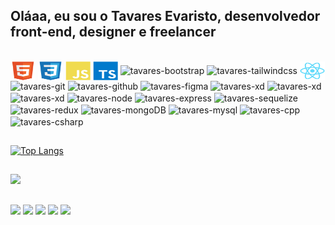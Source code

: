 ## Oláaa, eu sou o Tavares Evaristo, desenvolvedor front-end, designer e freelancer

<div style="display: inline_block"><br>
  <img align="center" alt="tavares-HTML" height="30" width="40" src="https://raw.githubusercontent.com/devicons/devicon/master/icons/html5/html5-original.svg">
  <img align="center" alt="tavares-CSS" height="30" width="40" src="https://raw.githubusercontent.com/devicons/devicon/master/icons/css3/css3-original.svg">
  <img align="center" alt="tavares-Js" height="30" width="40" src="https://raw.githubusercontent.com/devicons/devicon/master/icons/javascript/javascript-plain.svg">
   <img align="center" alt="tavares-Ts" height="30" width="40" src="https://raw.githubusercontent.com/devicons/devicon/master/icons/typescript/typescript-plain.svg">
  <img align="center" alt="tavares-bootstrap" height="30" width="40" src="https://cdn.jsdelivr.net/gh/devicons/devicon/icons/bootstrap/bootstrap-original.svg">
  <img align="center" alt="tavares-tailwindcss" height="90" width="90" src="https://cdn.jsdelivr.net/gh/devicons/devicon/icons/tailwindcss/tailwindcss-original-wordmark.svg" />
  <img align="center" alt="tavares-React" height="30" width="40" src="https://raw.githubusercontent.com/devicons/devicon/master/icons/react/react-original.svg">
  <img align="center" alt="tavares-git" color="white" height="50" width="50" src="https://cdn.jsdelivr.net/gh/devicons/devicon/icons/git/git-original-wordmark.svg" />
  <img align="center" alt="tavares-github" color="white" height="40" width="40" src="https://cdn.jsdelivr.net/gh/devicons/devicon/icons/github/github-original-wordmark.svg" />
  <img align="center" alt="tavares-figma" color="white" height="30" width="30" src="https://cdn.jsdelivr.net/gh/devicons/devicon/icons/figma/figma-original.svg" />
  <img align="center" alt="tavares-xd" color="white" height="30" width="30" src="https://cdn.jsdelivr.net/gh/devicons/devicon/icons/xd/xd-line.svg" />
  <img align="center" alt="tavares-xd" color="white" height="30" width="30"  src="https://cdn.jsdelivr.net/gh/devicons/devicon/icons/premierepro/premierepro-original.svg" />
  <img align="center" alt="tavares-xd" color="white" height="30" width="30" src="https://cdn.jsdelivr.net/gh/devicons/devicon/icons/photoshop/photoshop-plain.svg" />
<img align="center" alt="tavares-node" color="white" height="50" width="50" src="https://cdn.jsdelivr.net/gh/devicons/devicon/icons/nodejs/nodejs-original-wordmark.svg" />
<img align="center" alt="tavares-express" height="30" width="40" src="https://cdn.jsdelivr.net/gh/devicons/devicon/icons/express/express-original.svg">
  <img align="center" alt="tavares-sequelize" color="white" height="70" width="70" src="https://cdn.jsdelivr.net/gh/devicons/devicon/icons/sequelize/sequelize-plain-wordmark.svg" />
  <img align="center" alt="tavares-redux" color="white" height="30" width="30" src="https://cdn.jsdelivr.net/gh/devicons/devicon/icons/redux/redux-original.svg" />
  <img align="center" alt="tavares-mongoDB" color="white" height="50" width="50" src="https://cdn.jsdelivr.net/gh/devicons/devicon/icons/mongodb/mongodb-original-wordmark.svg" />
<img align="center" alt="tavares-mysql" color="white" height="40" width="40" src="https://cdn.jsdelivr.net/gh/devicons/devicon/icons/mysql/mysql-plain-wordmark.svg" />
<img align="center" alt="tavares-cpp" height="30" width="40" src="https://cdn.jsdelivr.net/gh/devicons/devicon/icons/ubuntu/ubuntu-plain.svg" />  
<img align="center" alt="tavares-csharp" height="30" width="40" src="https://cdn.jsdelivr.net/gh/devicons/devicon/icons/csharp/csharp-line.svg" />
          
  
  
   
         
</div>
 
  ##
  
   [![Top Langs](https://github-readme-stats.vercel.app/api/top-langs/?username=TavaresEVarist0&layout=compact)](https://github.com/TavaresEvarist0/github-readme-stats)
   
   ##
  
  <picture>
<source 
  srcset="https://github-readme-stats.vercel.app/api?username=TavaresEvarist0&show_icons=true&theme=dracula"
  media="(prefers-color-scheme: dark)"
/>
<source
  srcset="https://github-readme-stats.vercel.app/api?username=TavaresEvarist0&show_icons=true"
  media="(prefers-color-scheme: light), (prefers-color-scheme: no-preference)"
/>
<img src="https://github-readme-stats.vercel.app/api?username=TavaresEvarist0&show_icons=true" />
</picture>
  
  ##
 
  
<div> 
   <a href="https://www.facebook.com/profile.php?id=100074407205942" target="_blank"><img src="https://img.shields.io/badge/Facebook-1877F2?style=for-the-badge&logo=facebook&logoColor=white" target="_blank"></a>
  <a href="https://instagram.com/tavares_evaristo" target="_blank"><img src="https://img.shields.io/badge/-Instagram-%23E4405F?style=for-the-badge&logo=instagram&logoColor=white" target="_blank"></a>
 <a href="https://discord.gg/wagxzStdcR" target="_blank"><img src="https://img.shields.io/badge/Discord-7289DA?style=for-the-badge&logo=discord&logoColor=white" target="_blank"></a>
  <a href = "tavaresevaristo07@gmail.com"><img src="https://img.shields.io/badge/-Gmail-%23333?style=for-the-badge&logo=gmail&logoColor=white" target="_blank"></a>
  <a href="https://www.linkedin.com/in/tavares-evaristo-62a3bb25a" target="_blank"><img src="https://img.shields.io/badge/-LinkedIn-%230077B5?style=for-the-badge&logo=linkedin&logoColor=white" target="_blank"></a> 
</div>
